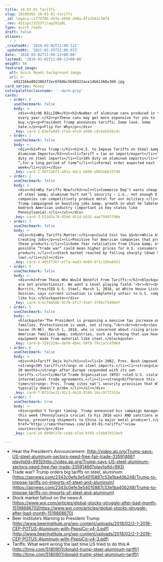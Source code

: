 ```yaml
---
title: 18.03.01 Tariffs
slug: 20180302-18-03-01-tariffs
_id: legacy-c177d706-d93a-4998-a90a-8f1d361c30f4
_rev: 45Isps23253Yjlaq281pBL
type: quick_reads
draft: false
aliases:
  - /
_createdAt: '2018-03-02T11:00:12Z'
_updatedAt: '2021-03-25T22:06:07Z'
date: '2018-03-02T11:00:12+00:00'
lastmod: '2018-03-02T11:00:12+00:00'
weight: 50
featured_image:
  alt: Quick Reads background image
  url: >-
    e91216ba8922863f2ec6f68bc5b99322ace14b61360x360.jpg
card_series: Money
colorpaletteclassname: '--dark-gray'
cards:
  - order: 0
    useCheckmark: false
    body: >-
      <div><h1>96 BILLION</h1><h2>Number of aluminum cans produced in the U.S.
      every year.</h2><p>These cans may get more expensive for you to
      buy.</p><p>President Trump announces tariffs; Some love. Some
      hate.</p><p>Flip For Why</p></div>
    _key: card-1-63efa9dd-1fad-47a9-a506-c8c6ebd16cdc
  - order: 1
    useCheckmark: false
    body: >-
      <div><h1>Pres Trump:</h1><h2>U.S. to Impose Tariffs on Steel &amp;
      Aluminum Imports</h2><ul><li>Tariff = tax on import/export</li><li>25%
      duty on steel imports</li><li>10% duty on aluminum imports</li><li>TBD:
      “…for a long period of time”</li><li>Formal order expected next
      week</li></ul></div>
    _key: card-2-9072abf1-a81a-4dc1-bb96-a0d2ebb157d8
  - order: 2
    useCheckmark: false
    body: >-
      <div><h2>Why Tariffs Now?</h2><ul><li>Commerce Dep’t warns cheap imports
      of steel &amp; aluminum hurt nat’l security – i.e., not enough U.S.
      companies can competitively produce metal for our military.</li><li>Pres.
      Trump campaigned on boosting jobs &amp; growth in what he labeled a
      bedrock American industry (important in key states like
      Pennsylvania).</li></ul></div>
    _key: card-3-52343c74-d39d-451d-b532-aae75087f90e
  - order: 3
    useCheckmark: false
    body: >-
      <div><h1>Why Tariffs Matter:</h1><p>Could Cost You $$<br>While Also
      Creating Jobs</p><ul><li>Positive for American companies that produce
      these products.</li><li>Some fear retaliation from China &amp; others – a
      possible “trade war” could mean higher prices for U.S. consumers on MANY
      products.</li><li>Stock market reacted by falling sharply (down 586 pts at
      low).</li></ul></div>
    _key: card-4-465573b7-ef7a-4ad3-8e99-971c189a8431
  - order: 4
    useCheckmark: false
    body: >-
      <div><h2>From Those Who Would Benefit From Tariffs:</h2><blockquote>‘We
      are not protectionist. We want a level playing field.’<br><br><br><br>Dave
      Burritt, Pres/CEO U.S. Steel, March 1, 2018, at White House Listening
      Session; says current situation is completely unfair to U.S. companies
      like his.</blockquote></div>
    _key: card-5-ecf8d58b-91f8-4f17-916f-3f96cf54969f
  - order: 5
    useCheckmark: false
    body: >-
      <blockquote>‘The President is proposing a massive tax increase on American
      families. Protectionism is weak, not strong.”<br><br><br><br>Sen. Ben
      Sasse (R-NE), March 1, 2018, who is concerned about rising prices for
      American families &amp; industries, such as farming that use heavy
      equipment made from material like steel.</blockquote>
    _key: card-6-7291329a-def0-4b4c-99f8-79c1a7c4f069
  - order: 6
    useCheckmark: false
    body: >-
      <div><h1>Tariff Deja Vu?</h1><ul><li>In 2002, Pres. Bush imposed aA
      <strong>30% tariff</strong> on steel imports.</li><li><strong>Lasted only
      20 months</strong> after Europe responded with its own
      tariffs.</li><li>World Trade Organization (WTO) ruled U.S. violated
      international trade agreements.</li><li><strong>Difference this
      time</strong>: Pres. Trump cites nat’l security provision that WTO
      typically doesn’t probe.</li></ul></div>
    _key: card-7-0f2cbe31-92c3-4b28-819b-16cc9f72352e
  - order: 7
    useCheckmark: true
    body: >-
      <div><p>Don't forget timing. Trump announced his campaign manager for 2020
      this week (Pennsylvania crucial to his 2016 win) AND sanctions on North
      Korea, preventing shipments to China (a major metal producer).</p><p><a
      href="https://smarthernews.com/18-03-01-tariffs/">view
      sources</a></p></div>
    _key: card-10-6990f27b-ce8d-47ad-bf03-e7eb879224e9

---
```

* Hear the President’s Announcement: [http://video.ap.org/Trump-says-US-steel-aluminum-sectors-need-free-fair-trade-33591466?playlistId=993](http://video.ap.org/Trump-says-US-steel-aluminum-sectors-need-free-fair-trade-33591466?playlistId=993)
* Trade war? Trump orders big tariffs on steel, aluminum: [https://apnews.com/2343c0efe3e54015887c53e1ba40b248/Trump-to-impose-tariffs-on-imports-of-steel-and-aluminum](https://apnews.com/2343c0efe3e54015887c53e1ba40b248/Trump-to-impose-tariffs-on-imports-of-steel-and-aluminum)
* Stock market fallout on the news:A [https://www.wsj.com/articles/global-stocks-struggle-after-bad-month-1519868670](https://www.wsj.com/articles/global-stocks-struggle-after-bad-month-1519868670)
* Beer Institute’s Warning to President Trump: [http://www.beerinstitute.org/wp-content/uploads/2018/02/2-1-2018-CEP-POTUS-Aluminum-with-PepsiCo-v4-3.pdf](http://www.beerinstitute.org/wp-content/uploads/2018/02/2-1-2018-CEP-POTUS-Aluminum-with-PepsiCo-v4-3.pdf)
* Tariffs: What went wrong the last time US tried to do this:A [http://time.com/5180901/donald-trump-steel-aluminum-tariff/](http://time.com/5180901/donald-trump-steel-aluminum-tariff/)
